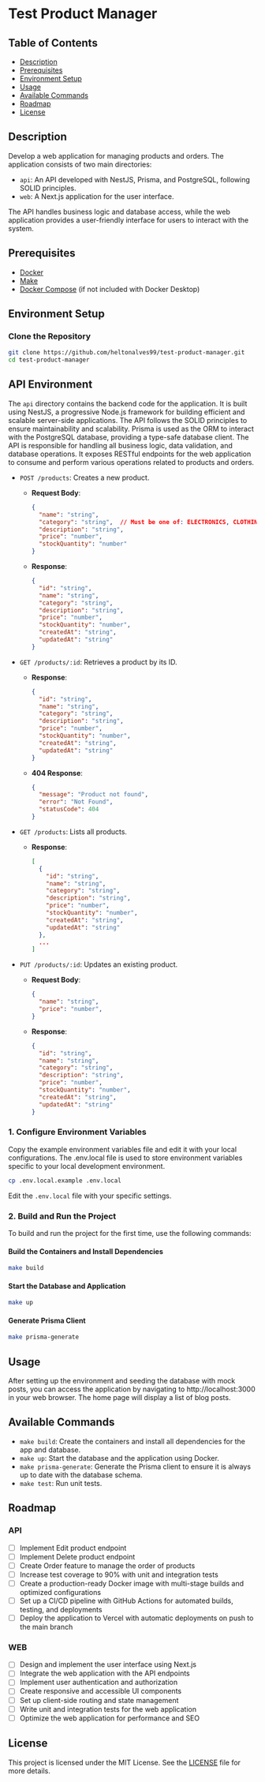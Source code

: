 # Test Product Manager

## Table of Contents

- [Description](#description)
- [Prerequisites](#prerequisites)
- [Environment Setup](#environment-setup)
- [Usage](#usage)
- [Available Commands](#available-commands)
- [Roadmap](#roadmap)
- [License](#license)

## Description

Develop a web application for managing products and orders. The application consists of two main directories:

- `api`: An API developed with NestJS, Prisma, and PostgreSQL, following SOLID principles.
- `web`: A Next.js application for the user interface.

The API handles business logic and database access, while the web application provides a user-friendly interface for users to interact with the system.

## Prerequisites

- [Docker](https://www.docker.com/products/docker-desktop)
- [Make](https://www.gnu.org/software/make/)
- [Docker Compose](https://docs.docker.com/compose/install/) (if not included with Docker Desktop)

## Environment Setup

### Clone the Repository

```bash
git clone https://github.com/heltonalves99/test-product-manager.git
cd test-product-manager
```

## API Environment

The `api` directory contains the backend code for the application. It is built using NestJS, a progressive Node.js framework for building efficient and scalable server-side applications. The API follows the SOLID principles to ensure maintainability and scalability. Prisma is used as the ORM to interact with the PostgreSQL database, providing a type-safe database client. The API is responsible for handling all business logic, data validation, and database operations. It exposes RESTful endpoints for the web application to consume and perform various operations related to products and orders.

- `POST /products`: Creates a new product.
  - **Request Body**:
    ```json
    {
      "name": "string",
      "category": "string",  // Must be one of: ELECTRONICS, CLOTHING, FOOD, BOOKS, OTHERS
      "description": "string",
      "price": "number",
      "stockQuantity": "number"
    }
    ```
  - **Response**:
    ```json
    {
      "id": "string",
      "name": "string",
      "category": "string",
      "description": "string",
      "price": "number",
      "stockQuantity": "number",
      "createdAt": "string",
      "updatedAt": "string"
    }
    ```

- `GET /products/:id`: Retrieves a product by its ID.
  - **Response**:
    ```json
    {
      "id": "string",
      "name": "string",
      "category": "string",
      "description": "string",
      "price": "number",
      "stockQuantity": "number",
      "createdAt": "string",
      "updatedAt": "string"
    }
    ```
  - **404 Response**:
    ```json
    {
      "message": "Product not found",
      "error": "Not Found",
      "statusCode": 404
    }
    ```

- `GET /products`: Lists all products.
  - **Response**:
    ```json
    [
      {
        "id": "string",
        "name": "string",
        "category": "string",
        "description": "string",
        "price": "number",
        "stockQuantity": "number",
        "createdAt": "string",
        "updatedAt": "string"
      },
      ...
    ]

- `PUT /products/:id`: Updates an existing product.
  - **Request Body**:
    ```json
    {
      "name": "string",
      "price": "number",
    }
    ```
  - **Response**:
    ```json
    {
      "id": "string",
      "name": "string",
      "category": "string",
      "description": "string",
      "price": "number",
      "stockQuantity": "number",
      "createdAt": "string",
      "updatedAt": "string"
    }
    ```

### 1. Configure Environment Variables

Copy the example environment variables file and edit it with your local configurations. The .env.local file is used to store environment variables specific to your local development environment.

```bash
cp .env.local.example .env.local
```

Edit the `.env.local` file with your specific settings.

### 2. Build and Run the Project

To build and run the project for the first time, use the following commands:

#### Build the Containers and Install Dependencies

```bash
make build
```

#### Start the Database and Application

```bash
make up
```

#### Generate Prisma Client

```bash
make prisma-generate
```

## Usage

After setting up the environment and seeding the database with mock posts, you can access the application by navigating to http://localhost:3000 in your web browser. The home page will display a list of blog posts.

## Available Commands

- `make build`: Create the containers and install all dependencies for the app and database.
- `make up`: Start the database and the application using Docker.
- `make prisma-generate`: Generate the Prisma client to ensure it is always up to date with the database schema.
- `make test`: Run unit tests.

## Roadmap

### API
- [ ] Implement Edit product endpoint
- [ ] Implement Delete product endpoint
- [ ] Create Order feature to manage the order of products
- [ ] Increase test coverage to 90% with unit and integration tests
- [ ] Create a production-ready Docker image with multi-stage builds and optimized configurations
- [ ] Set up a CI/CD pipeline with GitHub Actions for automated builds, testing, and deployments
- [ ] Deploy the application to Vercel with automatic deployments on push to the main branch

### WEB
- [ ] Design and implement the user interface using Next.js
- [ ] Integrate the web application with the API endpoints
- [ ] Implement user authentication and authorization
- [ ] Create responsive and accessible UI components
- [ ] Set up client-side routing and state management
- [ ] Write unit and integration tests for the web application
- [ ] Optimize the web application for performance and SEO

## License

This project is licensed under the MIT License. See the [LICENSE](LICENSE) file for more details.
